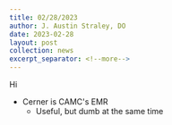 ```yaml
---
title: 02/28/2023
author: J. Austin Straley, DO
date: 2023-02-28
layout: post
collection: news
excerpt_separator: <!--more-->
---
```


Hi
<!--more-->
- Cerner is CAMC's EMR
    - Useful, but dumb at the same time